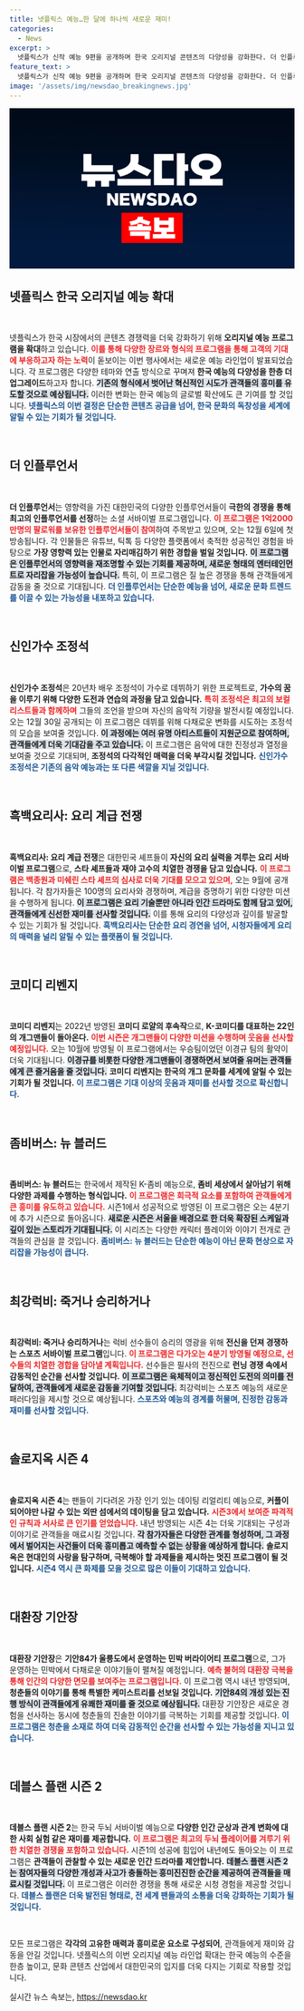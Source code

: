 ```yaml
---
title: 넷플릭스 예능…한 달에 하나씩 새로운 재미!
categories:
  - News
excerpt: >
  넷플릭스가 신작 예능 9편을 공개하며 한국 오리지널 콘텐츠의 다양성을 강화한다. 더 인플루언서, 심으뜸의 요리 전쟁, 최강럭비 등 흥미로운 포맷들이 눈길을 끌며, 글로벌 흥행 기대감을 높인다!
feature_text: >
  넷플릭스가 신작 예능 9편을 공개하며 한국 오리지널 콘텐츠의 다양성을 강화한다. 더 인플루언서, 심으뜸의 요리 전쟁, 최강럭비 등 흥미로운 포맷들이 눈길을 끌며, 글로벌 흥행 기대감을 높인다!
image: '/assets/img/newsdao_breakingnews.jpg'
---
```


<p><img src="/assets/img/newsdao_breakingnews.jpg" alt="firstkoreanews 속보" /></p>

<h2 data-ke-size="size26">넷플릭스 한국 오리지널 예능 확대</h2>

<p data-ke-size="size16">&nbsp;</p>

<p>넷플릭스가 한국 시장에서의 콘텐츠 경쟁력을 더욱 강화하기 위해 <strong>오리지널 예능 프로그램을 확대</strong>하고 있습니다. <b><span style="color: #ee2323;">이를 통해 다양한 장르와 형식의 프로그램을 통해 고객의 기대에 부응하고자 하는 노력</span></b>이 돋보이는 이번 행사에서는 새로운 예능 라인업이 발표되었습니다. 각 프로그램은 다양한 테마와 연출 방식으로 꾸며져 <strong>한국 예능의 다양성을 한층 더 업그레이드</strong>하고자 합니다. <b><span style="background-color: #21538527;">기존의 형식에서 벗어난 혁신적인 시도가 관객들의 흥미를 유도할 것으로 예상됩니다.</span></b> 이러한 변화는 한국 예능의 글로벌 확산에도 큰 기여를 할 것입니다. <b><span style="color: #1a5490;">넷플릭스의 이번 결정은 단순한 콘텐츠 공급을 넘어, 한국 문화의 독창성을 세계에 알릴 수 있는 기회가 될 것입니다.</span></b></p>

<p data-ke-size="size16">&nbsp;</p>

<h2 data-ke-size="size26">더 인플루언서</h2>

<p data-ke-size="size16">&nbsp;</p>

<p><strong>더 인플루언서</strong>는 영향력을 가진 대한민국의 다양한 인플루언서들이 <strong>극한의 경쟁을 통해 최고의 인플루언서를 선정</strong>하는 소셜 서바이벌 프로그램입니다. <b><span style="color: #ee2323;">이 프로그램은 1억2000만명의 팔로워를 보유한 인플루언서들이 참여</span></b>하여 주목받고 있으며, 오는 12월 6일에 첫 방송됩니다. 각 인물들은 유튜브, 틱톡 등 다양한 플랫폼에서 축적한 성공적인 경험을 바탕으로 <strong>가장 영향력 있는 인물로 자리매김하기 위한 경합을 벌일 것입니다.</strong> <b><span style="background-color: #21538527;">이 프로그램은 인플루언서의 영향력을 재조명할 수 있는 기회를 제공하며, 새로운 형태의 엔터테인먼트로 자리잡을 가능성이 높습니다.</span></b> 특히, 이 프로그램은 질 높은 경쟁을 통해 관객들에게 감동을 줄 것으로 기대됩니다. <b><span style="color: #1a5490;">더 인플루언서는 단순한 예능을 넘어, 새로운 문화 트렌드를 이끌 수 있는 가능성을 내포하고 있습니다.</span></b></p>

<p data-ke-size="size16">&nbsp;</p>

<h2 data-ke-size="size26">신인가수 조정석</h2>

<p data-ke-size="size16">&nbsp;</p>

<p><strong>신인가수 조정석</strong>은 20년차 배우 조정석이 가수로 데뷔하기 위한 프로젝트로, <strong>가수의 꿈을 이루기 위해 다양한 도전과 연습의 과정을 담고 있습니다.</strong> <b><span style="color: #ee2323;">특히 조정석은 최고의 보컬리스트들과 함께하며</span></b> 그들의 조언을 받으며 자신의 음악적 기량을 발전시킬 예정입니다. 오는 12월 30일 공개되는 이 프로그램은 데뷔를 위해 다채로운 변화를 시도하는 조정석의 모습을 보여줄 것입니다. <b><span style="background-color: #21538527;">이 과정에는 여러 유명 아티스트들이 지원군으로 참여하며, 관객들에게 더욱 기대감을 주고 있습니다.</span></b> 이 프로그램은 음악에 대한 진정성과 열정을 보여줄 것으로 기대되며, <strong>조정석의 다각적인 매력을 더욱 부각시킬 것입니다.</strong> <b><span style="color: #1a5490;">신인가수 조정석은 기존의 음악 예능과는 또 다른 색깔을 지닐 것입니다.</span></b></p>

<p data-ke-size="size16">&nbsp;</p>

<h2 data-ke-size="size26">흑백요리사: 요리 계급 전쟁</h2>

<p data-ke-size="size16">&nbsp;</p>

<p><strong>흑백요리사: 요리 계급 전쟁</strong>은 대한민국 셰프들이 <strong>자신의 요리 실력을 겨루는 요리 서바이벌 프로그램</strong>으로, <strong>스타 셰프들과 재야 고수의 치열한 경쟁을 담고 있습니다.</strong> <b><span style="color: #ee2323;">이 프로그램은 백종원과 미쉐린 스타 셰프의 심사로 더욱 기대를 모으고 있으며,</span></b> 오는 9월에 공개됩니다. 각 참가자들은 100명의 요리사와 경쟁하며, 계급을 증명하기 위한 다양한 미션을 수행하게 됩니다. <b><span style="background-color: #21538527;">이 프로그램은 요리 기술뿐만 아니라 인간 드라마도 함께 담고 있어, 관객들에게 신선한 재미를 선사할 것입니다.</span></b> 이를 통해 요리의 다양성과 깊이를 발굴할 수 있는 기회가 될 것입니다. <b><span style="color: #1a5490;">흑백요리사는 단순한 요리 경연을 넘어, 시청자들에게 요리의 매력을 널리 알릴 수 있는 플랫폼이 될 것입니다.</span></b></p>

<p data-ke-size="size16">&nbsp;</p>

<h2 data-ke-size="size26">코미디 리벤지</h2>

<p data-ke-size="size16">&nbsp;</p>

<p><strong>코미디 리벤지</strong>는 2022년 방영된 <strong>코미디 로얄의 후속작</strong>으로, <strong>K-코미디를 대표하는 22인의 개그맨들이 돌아온다.</strong> <b><span style="color: #ee2323;">이번 시즌은 개그맨들이 다양한 미션을 수행하며 웃음을 선사할 예정입니다.</span></b> 오는 10월에 방영될 이 프로그램에서는 우승팀이었던 이경규 팀의 활약이 더욱 기대됩니다. <b><span style="background-color: #21538527;">이경규를 비롯한 다양한 개그맨들이 경쟁하면서 보여줄 유머는 관객들에게 큰 즐거움을 줄 것입니다.</span></b> <strong>코미디 리벤지는 한국의 개그 문화를 세계에 알릴 수 있는 기회가 될 것입니다.</strong> <b><span style="color: #1a5490;">이 프로그램은 기대 이상의 웃음과 재미를 선사할 것으로 확신합니다.</span></b></p>

<p data-ke-size="size16">&nbsp;</p>

<h2 data-ke-size="size26">좀비버스: 뉴 블러드</h2>

<p data-ke-size="size16">&nbsp;</p>

<p><strong>좀비버스: 뉴 블러드</strong>는 한국에서 제작된 K-좀비 예능으로, <strong>좀비 세상에서 살아남기 위해 다양한 과제를 수행하는 형식입니다.</strong> <b><span style="color: #ee2323;">이 프로그램은 희극적 요소를 포함하여 관객들에게 큰 흥미를 유도하고 있습니다.</span></b> 시즌1에서 성공적으로 방영된 이 프로그램은 오는 4분기에 추가 시즌으로 돌아옵니다. <b><span style="background-color: #21538527;">새로운 시즌은 서울을 배경으로 한 더욱 확장된 스케일과 깊이 있는 스토리가 기대됩니다.</span></b> 이 시리즈는 다양한 캐릭터 플레이와 이야기 전개로 관객들의 관심을 끌 것입니다. <b><span style="color: #1a5490;">좀비버스: 뉴 블러드는 단순한 예능이 아닌 문화 현상으로 자리잡을 가능성이 큽니다.</span></b></p>

<p data-ke-size="size16">&nbsp;</p>

<h2 data-ke-size="size26">최강럭비: 죽거나 승리하거나</h2>

<p data-ke-size="size16">&nbsp;</p>

<p><strong>최강럭비: 죽거나 승리하거나</strong>는 럭비 선수들이 승리의 영광을 위해 <strong>전신을 던져 경쟁하는 스포츠 서바이벌 프로그램</strong>입니다. <b><span style="color: #ee2323;">이 프로그램은 다가오는 4분기 방영될 예정으로, 선수들의 치열한 경합을 담아낼 계획입니다.</span></b> 선수들은 필사의 전진으로 <strong>런닝 경쟁 속에서 감동적인 순간을 선사할 것입니다.</strong> <b><span style="background-color: #21538527;">이 프로그램은 육체적이고 정신적인 도전의 의미를 전달하여, 관객들에게 새로운 감동을 기여할 것입니다.</span></b> 최강럭비는 스포츠 예능의 새로운 패러다임을 제시할 것으로 예상됩니다. <b><span style="color: #1a5490;">스포츠와 예능의 경계를 허물며, 진정한 감동과 재미를 선사할 것입니다.</span></b></p>

<p data-ke-size="size16">&nbsp;</p>

<h2 data-ke-size="size26">솔로지옥 시즌 4</h2>

<p data-ke-size="size16">&nbsp;</p>

<p><strong>솔로지옥 시즌 4</strong>는 팬들이 기다려온 가장 인기 있는 데이팅 리얼리티 예능으로, <strong>커플이 되어야만 나갈 수 있는 외딴 섬에서의 데이팅을 담고 있습니다.</strong> <b><span style="color: #ee2323;">시즌3에서 보여준 파격적인 규칙과 서사로 큰 인기를 얻었습니다.</span></b> 내년 방영되는 시즌 4는 더욱 기대되는 구성과 이야기로 관객들을 매료시킬 것입니다. <b><span style="background-color: #21538527;">각 참가자들은 다양한 관계를 형성하며, 그 과정에서 벌어지는 사건들이 더욱 흥미롭고 예측할 수 없는 상황을 예상하게 합니다.</span></b> <strong>솔로지옥은 현대인의 사랑을 탐구하며, 극복해야 할 과제들을 제시하는 멋진 프로그램이 될 것입니다.</strong> <b><span style="color: #1a5490;">시즌4 역시 큰 화제를 모을 것으로 많은 이들이 기대하고 있습니다.</span></b></p>

<p data-ke-size="size16">&nbsp;</p>

<h2 data-ke-size="size26">대환장 기안장</h2>

<p data-ke-size="size16">&nbsp;</p>

<p><strong>대환장 기안장</strong>은 <strong>기안84가 울릉도에서 운영하는 민박 버라이어티 프로그램</strong>으로, 그가 운영하는 민박에서 다채로운 이야기들이 펼쳐질 예정입니다. <b><span style="color: #ee2323;">예측 불허의 대환장 극복을 통해 인간의 다양한 면모를 보여주는 프로그램입니다.</span></b> 이 프로그램 역시 내년 방영되며, <strong>청춘들의 이야기를 통해 특별한 케미스트리를 선보일 것입니다.</strong> <b><span style="background-color: #21538527;">기안84의 개성 있는 진행 방식이 관객들에게 유쾌한 재미를 줄 것으로 예상됩니다.</span></b> 대환장 기안장은 새로운 경험을 선사하는 동시에 청춘들의 진솔한 이야기를 극복하는 기회를 제공할 것입니다. <b><span style="color: #1a5490;">이 프로그램은 청춘을 소재로 하여 더욱 감동적인 순간을 선사할 수 있는 가능성을 지니고 있습니다.</span></b></p>

<p data-ke-size="size16">&nbsp;</p>

<h2 data-ke-size="size26">데블스 플랜 시즌 2</h2>

<p data-ke-size="size16">&nbsp;</p>

<p><strong>데블스 플랜 시즌 2</strong>는 한국 두뇌 서바이벌 예능으로 <strong>다양한 인간 군상과 관계 변화에 대한 사회 실험 같은 재미를 제공합니다.</strong> <b><span style="color: #ee2323;">이 프로그램은 최고의 두뇌 플레이어를 겨루기 위한 치열한 경쟁을 포함하고 있습니다.</span></b> 시즌1의 성공에 힘입어 내년에도 돌아오는 이 프로그램은 <strong>관객들이 관찰할 수 있는 새로운 인간 드라마를 제안합니다.</strong> <b><span style="background-color: #21538527;">데블스 플랜 시즌 2는 참여자들의 다양한 개성과 사고가 충돌하는 흥미진진한 순간을 제공하여 관객들을 매료시킬 것입니다.</span></b> 이 프로그램은 이러한 경쟁을 통해 새로운 시청 경험을 제공할 것입니다. <b><span style="color: #1a5490;">데블스 플랜은 더욱 발전된 형태로, 전 세계 팬들과의 소통을 더욱 강화하는 기회가 될 것입니다.</span></b></p>

<p data-ke-size="size16">&nbsp;</p>

<p>모든 프로그램은 <strong>각각의 고유한 매력과 흥미로운 요소로 구성되어</strong>, 관객들에게 재미와 감동을 안길 것입니다. 넷플릭스의 이번 오리지널 예능 라인업 확대는 한국 예능의 수준을 한층 높이고, 문화 콘텐츠 산업에서 대한민국의 입지를 더욱 다지는 기회로 작용할 것입니다.</p>
실시간 뉴스 속보는, <a href="https://newsdao.kr" rel="dofollow">https://newsdao.kr</a>


